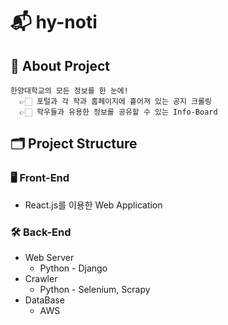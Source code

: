 # 📬 hy-noti

## 📃 About Project

```
한양대학교의 모든 정보를 한 눈에!
  👉🏻 포털과 각 학과 홈페이지에 흩어져 있는 공지 크롤링
  👉🏻 학우들과 유용한 정보를 공유할 수 있는 Info-Board

```

## 🗂 Project Structure

### 🖥 Front-End

- React.js를 이용한 Web Application

### 🛠 Back-End

- Web Server
    - Python - Django
- Crawler
    - Python - Selenium, Scrapy
- DataBase
    - AWS
